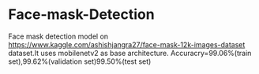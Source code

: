 # Face-mask-Detection
Face mask detection model on https://www.kaggle.com/ashishjangra27/face-mask-12k-images-dataset dataset.It uses mobilenetv2 as base architecture.
Accuracry=99.06%(train set),99.62%(validation set)99.50%(test set)
